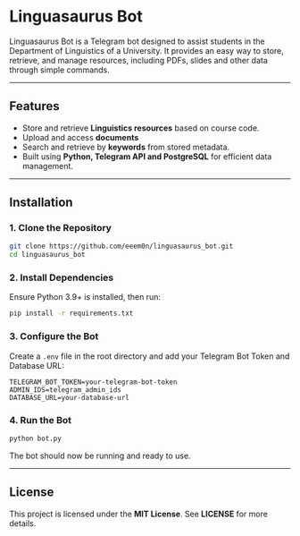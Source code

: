 # Linguasaurus Bot

Linguasaurus Bot is a Telegram bot designed to assist students in the Department of Linguistics of a University. It provides an easy way to store, retrieve, and manage resources, including PDFs, slides and other data through simple commands.

---

## Features

- Store and retrieve **Linguistics resources** based on course code.
- Upload and access **documents**
- Search and retrieve by **keywords** from stored metadata.
- Built using **Python, Telegram API and PostgreSQL** for efficient data management.

---

## Installation

### 1. Clone the Repository
```sh
git clone https://github.com/eeem0n/linguasaurus_bot.git
cd linguasaurus_bot
```

### 2. Install Dependencies
Ensure Python 3.9+ is installed, then run:
```sh
pip install -r requirements.txt
```

### 3. Configure the Bot
Create a `.env` file in the root directory and add your Telegram Bot Token and Database URL:
```
TELEGRAM_BOT_TOKEN=your-telegram-bot-token
ADMIN_IDS=telegram_admin_ids
DATABASE_URL=your-database-url
```

### 4. Run the Bot
```sh
python bot.py
```
The bot should now be running and ready to use.

---

## License

This project is licensed under the **MIT License**. See **LICENSE** for more details.
